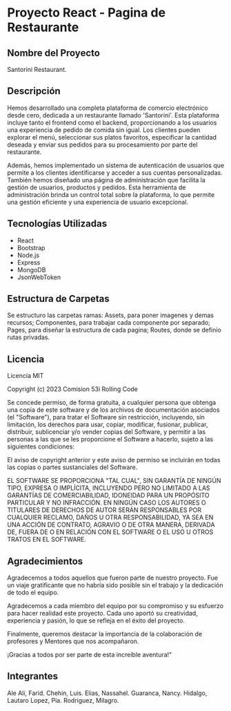 # Proyecto React - Pagina de Restaurante

## Nombre del Proyecto
Santorini Restaurant.

## Descripción
Hemos desarrollado una completa plataforma de comercio electrónico desde cero, dedicada a un restaurante llamado 'Santorini'. Esta plataforma incluye tanto el frontend como el backend, proporcionando a los usuarios una experiencia de pedido de comida sin igual. Los clientes pueden explorar el menú, seleccionar sus platos favoritos, especificar la cantidad deseada y enviar sus pedidos para su procesamiento por parte del restaurante.

Además, hemos implementado un sistema de autenticación de usuarios que permite a los clientes identificarse y acceder a sus cuentas personalizadas. También hemos diseñado una página de administración que facilita la gestión de usuarios, productos y pedidos. Esta herramienta de administración brinda un control total sobre la plataforma, lo que permite una gestión eficiente y una experiencia de usuario excepcional.

## Tecnologías Utilizadas
* React
* Bootstrap
* Node.js
* Express
* MongoDB
* JsonWebToken


## Estructura de Carpetas
Se estructuro las carpetas ramas: Assets, para poner imagenes y demas recursos; Componentes, para trabajar cada componente por separado; Pages, para diseñar la estructura de cada pagina; Routes, donde se definio rutas privadas.

## Licencia
Licencia MIT

Copyright (c) 2023 Comision 53i Rolling Code

Se concede permiso, de forma gratuita, a cualquier persona que obtenga una copia de este software y de los archivos de documentación asociados (el "Software"), para tratar el Software sin restricción, incluyendo, sin limitación, los derechos para usar, copiar, modificar, fusionar, publicar, distribuir, sublicenciar y/o vender copias del Software, y permitir a las personas a las que se les proporcione el Software a hacerlo, sujeto a las siguientes condiciones:

El aviso de copyright anterior y este aviso de permiso se incluirán en todas las copias o partes sustanciales del Software.

EL SOFTWARE SE PROPORCIONA "TAL CUAL", SIN GARANTÍA DE NINGÚN TIPO, EXPRESA O IMPLÍCITA, INCLUYENDO PERO NO LIMITADO A LAS GARANTÍAS DE COMERCIABILIDAD, IDONEIDAD PARA UN PROPÓSITO PARTICULAR Y NO INFRACCIÓN. EN NINGÚN CASO LOS AUTORES O TITULARES DE DERECHOS DE AUTOR SERÁN RESPONSABLES POR CUALQUIER RECLAMO, DAÑOS U OTRA RESPONSABILIDAD, YA SEA EN UNA ACCIÓN DE CONTRATO, AGRAVIO O DE OTRA MANERA, DERIVADA DE, FUERA DE O EN RELACIÓN CON EL SOFTWARE O EL USO U OTROS TRATOS EN EL SOFTWARE.



## Agradecimientos
Agradecemos a todos aquellos que fueron parte de nuestro proyecto. Fue un viaje gratificante que no habría sido posible sin el trabajo y la dedicación de todo el equipo.

Agradecemos a cada miembro del equipo por su compromiso y su esfuerzo para hacer realidad este proyecto. Cada uno aportó su creatividad, experiencia y pasión, lo que se refleja en el éxito del proyecto.

Finalmente, queremos destacar la importancia de la colaboración de profesores y Mentores que nos acompañaron.

¡Gracias a todos por ser parte de esta increíble aventura!"


## Integrantes

Ale Ali, Farid.
Chehin, Luis.
Elias, Nassahel.
Guaranca, Nancy.
Hidalgo, Lautaro
Lopez, Pia.
Rodriguez, Milagro.

